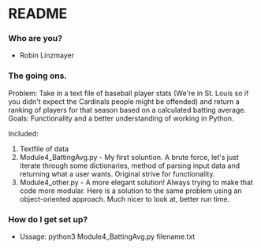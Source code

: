 # README #

### Who are you? ###
* Robin Linzmayer

### The going ons. ###
Problem: Take in a text file of baseball player stats (We're in St. Louis so if you didn't expect the Cardinals people might be offended) and return a ranking of players for that season based on a calculated batting average. 
Goals: Functionality and a better understanding of working in Python. 

Included: 
1. Textfile of data 
2. Module4_BattingAvg.py - My first soluntion. A brute force, let's just iterate through some dictionaries, method of parsing input data and returning what a user wants. Original strive for functionality. 
3. Module4_other.py - A more elegant solution! Always trying to make that code more modular. Here is a solution to the same problem using an object-oriented approach. Much nicer to look at, better run time. 

### How do I get set up? ###

* Ussage: python3 Module4_BattingAvg.py filename.txt

